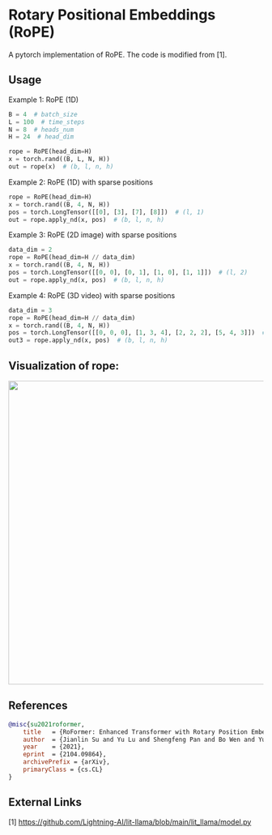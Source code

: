 # Rotary Positional Embeddings (RoPE)

A pytorch implementation of RoPE. The code is modified from [1].

## Usage

Example 1: RoPE (1D)

```python
B = 4  # batch_size
L = 100  # time_steps
N = 8  # heads_num
H = 24  # head_dim

rope = RoPE(head_dim=H)
x = torch.rand((B, L, N, H))
out = rope(x)  # (b, l, n, h)
```

Example 2: RoPE (1D) with sparse positions

```python
rope = RoPE(head_dim=H)
x = torch.rand((B, 4, N, H))
pos = torch.LongTensor([[0], [3], [7], [8]])  # (l, 1)
out = rope.apply_nd(x, pos)  # (b, l, n, h)
```

Example 3: RoPE (2D image) with sparse positions

```python
data_dim = 2
rope = RoPE(head_dim=H // data_dim)
x = torch.rand((B, 4, N, H))
pos = torch.LongTensor([[0, 0], [0, 1], [1, 0], [1, 1]])  # (l, 2)
out = rope.apply_nd(x, pos)  # (b, l, n, h)
```

Example 4: RoPE (3D video) with sparse positions

```python
data_dim = 3
rope = RoPE(head_dim=H // data_dim)
x = torch.rand((B, 4, N, H))
pos = torch.LongTensor([[0, 0, 0], [1, 3, 4], [2, 2, 2], [5, 4, 3]])  # (l, 3)
out3 = rope.apply_nd(x, pos)  # (b, l, n, h)
```

## Visualization of rope:

<img src="https://github.com/user-attachments/assets/99c28921-267d-477b-8785-de6a5afa3079" width="600">

## References

```bibtex
@misc{su2021roformer,
    title   = {RoFormer: Enhanced Transformer with Rotary Position Embedding}, 
    author  = {Jianlin Su and Yu Lu and Shengfeng Pan and Bo Wen and Yunfeng Liu},
    year    = {2021},
    eprint  = {2104.09864},
    archivePrefix = {arXiv},
    primaryClass = {cs.CL}
}
```

## External Links

[1] https://github.com/Lightning-AI/lit-llama/blob/main/lit_llama/model.py
